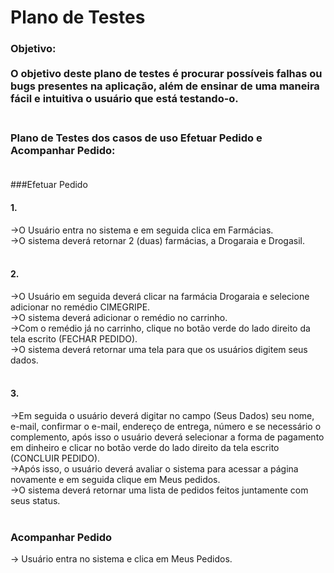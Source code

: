 # Plano de Testes 

### Objetivo:<br><br>O objetivo deste plano de testes é procurar possíveis falhas ou bugs presentes na aplicação, além de ensinar de uma maneira fácil e intuitiva o usuário que está testando-o. <br><br>

### Plano de Testes dos casos de uso Efetuar Pedido e Acompanhar Pedido: <br><br>

###Efetuar Pedido

#### 1.
->O Usuário entra no sistema e em seguida clica em Farmácias.<br>
->O sistema deverá retornar 2 (duas) farmácias, a Drogaraia e Drogasil.<br><br>

#### 2.
->O Usuário em seguida deverá clicar na farmácia Drogaraia e selecione adicionar no remédio CIMEGRIPE.<br>
->O sistema deverá adicionar o remédio no carrinho.<br>
->Com o remédio já no carrinho, clique no botão verde do lado direito da tela escrito (FECHAR PEDIDO).<br>
->O sistema deverá retornar uma tela para que os usuários digitem seus dados.<br><br>

#### 3.
->Em seguida o usuário deverá digitar no campo (Seus Dados) seu nome, e-mail, confirmar o e-mail, endereço de entrega, número e se necessário o complemento, após isso o usuário deverá selecionar a forma de pagamento em dinheiro e clicar no botão verde do lado direito da tela escrito (CONCLUIR PEDIDO).<br>
->Após isso, o usuário deverá avaliar o sistema para acessar a página novamente e em seguida clique em Meus pedidos.<br> 
->O sistema deverá retornar uma lista de pedidos feitos juntamente com seus status.  <br><br>

### Acompanhar Pedido
-> Usuário entra no sistema e clica em Meus Pedidos.
